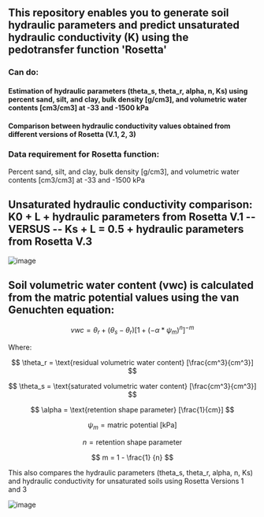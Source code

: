 ## This repository enables you to generate soil  hydraulic parameters and predict unsaturated hydraulic conductivity (K) using the pedotransfer function 'Rosetta'
### Can do:
#### Estimation of hydraulic parameters (theta_s, theta_r, alpha, n, Ks) using percent sand, silt, and clay, bulk density [g/cm3], and volumetric water contents [cm3/cm3] at -33 and -1500 kPa
#### Comparison between hydraulic conductivity values obtained from different versions of Rosetta (V.1, 2, 3)

  

### Data requirement for Rosetta function:

Percent sand, silt, and clay, bulk density [g/cm3], and volumetric water contents [cm3/cm3] at -33 and -1500 kPa

## Unsaturated hydraulic conductivity comparison: K0 + L + hydraulic parameters from Rosetta V.1 -- VERSUS --  Ks + L = 0.5 + hydraulic parameters from Rosetta V.3
![image](https://github.com/MarkBarbadillo/Rosetta-Soilhydraulicconductivity/assets/157748709/274f0999-15aa-4fb1-9caf-e8f47f583957)


## Soil volumetric water content (vwc) is calculated from the matric potential values using the van Genuchten equation:

$$vwc = \theta_r + (\theta_s - \theta_r) [1 + (-\alpha * \psi_m)^{n}]^{-m}$$

Where:

$$
\theta_r = \text{residual volumetric water content} [\frac{cm^3}{cm^3}]
$$

$$
\theta_s = \text{saturated volumetric water content} [\frac{cm^3}{cm^3}]
$$

$$
\alpha = \text{retention shape parameter} [\frac{1}{cm}]
$$

$$
\psi_m = \text{matric potential [kPa]}
$$

$$
n = \text{retention shape parameter}
$$

$$
m = 1 - \frac{1} {n}
$$

This also compares the hydraulic parameters (theta_s, theta_r, alpha, n, Ks) and hydraulic conductivity for unsaturated soils using Rosetta Versions 1 and 3


![image](https://github.com/MarkBarbadillo/Rosetta-Soilhydraulicconductivity/assets/157748709/3b781a05-5abf-4ba0-9782-230f65226561)
